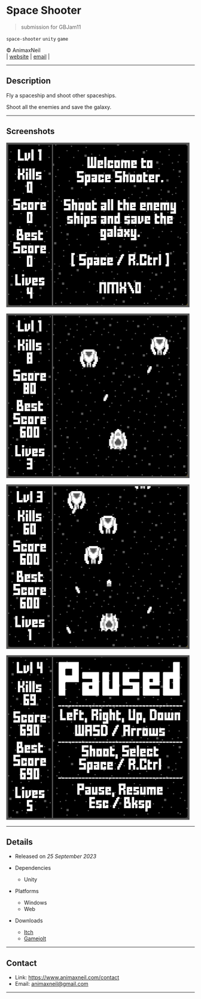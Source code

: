 # Space Shooter

> submission for GBJam11  

`space-shooter` `unity` `game`

&copy; AnimaxNeil  
|
[website](https://www.animaxneil.com)
|
[email](mailto:animaxneil@gmail.com)
|

---

## Description

Fly a spaceship and shoot other spaceships.

Shoot all the enemies and save the galaxy.

---

## Screenshots

![1](./README/1b.png "1")

![2](./README/2b.png "2")

![3](./README/3b.png "3")

![4](./README/4b.png "4")

---

## Details

* Released on *25 September 2023*

* Dependencies

    * Unity

* Platforms

    * Windows
    * Web

* Downloads

    * [Itch](https://animaxneil.itch.io/space-shooter)
    * [Gamejolt](https://gamejolt.com/games/space-shooter/990736)

---

## Contact

* Link: https://www.animaxneil.com/contact
* Email: animaxneil@gmail.com

---
